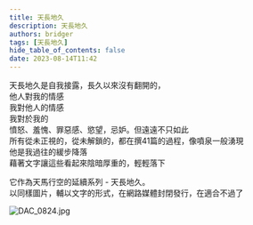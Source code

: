 ```yaml
---
title: 天長地久
description: 天長地久
authors: bridger
tags: [天長地久]
hide_table_of_contents: false
date: 2023-08-14T11:42
---
```


天長地久是自我接露，長久以來沒有翻開的，    
他人對我的情感    
我對他人的情感    
我對於我的  
憤怒、羞愧、罪惡感、慾望，忌妒。但遠遠不只如此  
所有從未正視的，從未解鎖的，都在撰41篇的過程，像噴泉一般湧現  
他是我過往的緩步降落  
藉著文字讓這些看起來陰暗厚重的，輕輕落下  

它作為天馬行空的延續系列 - 天長地久。  
以同樣圖片，輔以文字的形式，在網路媒體封閉發行，在適合不過了  
 
<!-- truncate -->

![DAC_0824.jpg](https://e.brid.cf/i/2023/08/14/j0v1ia-2.webp)

